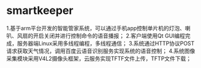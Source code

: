 # smartkeeper
1.基于arm平台开发的智能管家系统，可以通过手机app控制单片机的灯泡、喇叭、风扇的开启关闭并进行控制命令的语音播报；
2.客户端使用Qt GUI编程完成，服务器端Linux采用多线程编程，多线程通信；
3.系统通过HTTP协议POST请求获取天气情况，调用百度云语音识别服务实现系统的语音控制；
4.系统图像采集模块采用V4L2摄像头框架，云服务实现TFTF文件上传，TFTP文件下载；
